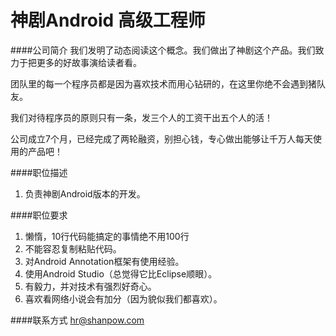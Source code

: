 神剧Android 高级工程师
==========  
####公司简介
我们发明了动态阅读这个概念。我们做出了神剧这个产品。我们致力于把更多的好故事演给读者看。  

团队里的每一个程序员都是因为喜欢技术而用心钻研的，在这里你绝不会遇到猪队友。  

我们对待程序员的原则只有一条，发三个人的工资干出五个人的活！  

公司成立7个月，已经完成了两轮融资，别担心钱，专心做出能够让千万人每天使用的产品吧！  

####职位描述
1. 负责神剧Android版本的开发。 

####职位要求 
1. 懒惰，10行代码能搞定的事情绝不用100行
2. 不能容忍复制粘贴代码。
2. 对Android Annotation框架有使用经验。
3. 使用Android Studio（总觉得它比Eclipse顺眼）。
4. 有毅力，并对技术有强烈好奇心。
5. 喜欢看网络小说会有加分（因为貌似我们都喜欢）。

####联系方式
[hr@shanpow.com](mailto:hr@shanpow.com)
